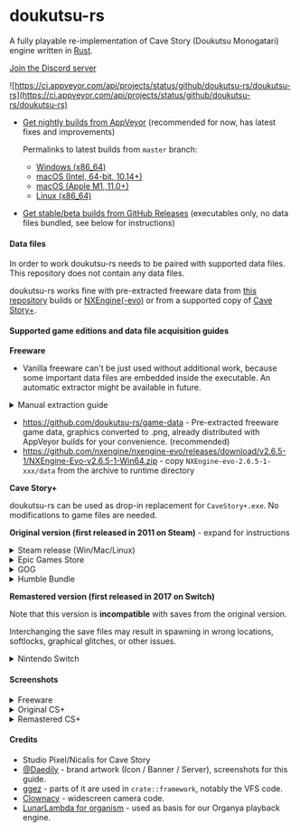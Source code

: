 # doukutsu-rs

A fully playable re-implementation of Cave Story (Doukutsu Monogatari) engine written
in [Rust](https://www.rust-lang.org/).

[Join the Discord server](https://discord.gg/fbRsNNB)

![https://ci.appveyor.com/api/projects/status/github/doukutsu-rs/doukutsu-rs](https://ci.appveyor.com/api/projects/status/github/doukutsu-rs/doukutsu-rs)

- [Get nightly builds from AppVeyor](https://ci.appveyor.com/project/alula/doukutsu-rs) (recommended for now, has latest fixes and improvements)
  
  Permalinks to latest builds from `master` branch:
  - [Windows (x86_64)](https://ci.appveyor.com/api/projects/alula/doukutsu-rs/artifacts/doukutsu-rs_win64.zip?branch=master&job=windows-x64)
  - [macOS (Intel, 64-bit, 10.14+)](https://ci.appveyor.com/api/projects/alula/doukutsu-rs/artifacts/doukutsu-rs_mac-intel.zip?branch=master&job=mac-x64)
  - [macOS (Apple M1, 11.0+)](https://ci.appveyor.com/api/projects/alula/doukutsu-rs/artifacts/doukutsu-rs_mac-m1.zip?branch=master&job=mac-arm64)
  - [Linux (x86_64)](https://ci.appveyor.com/api/projects/alula/doukutsu-rs/artifacts/doukutsu-rs_linux.zip?branch=master&job=linux-x64)
- [Get stable/beta builds from GitHub Releases](https://github.com/doukutsu-rs/doukutsu-rs/releases) (executables only,
  no data files bundled, see below for instructions)

#### Data files

In order to work doukutsu-rs needs to be paired with supported data files. This repository does not contain any data
files.

doukutsu-rs works fine with pre-extracted freeware data from [this repository](https://github.com/doukutsu-rs/game-data)
builds or [NXEngine(-evo)](https://github.com/nxengine/nxengine-evo) or from a supported copy
of [Cave Story+](https://www.nicalis.com/games/cavestory+).

#### Supported game editions and data file acquisition guides

**Freeware**

- Vanilla freeware can't be just used without additional work, because some important data files are embedded inside the
  executable. An automatic extractor might be available in future.
  
<details>
<summary>Manual extraction guide</summary>

Tools required:
- Windows version of the game (1.0.0.6), original Japanese or with Aeon Genesis patch.  
- [Resource Hacker](http://www.angusj.com/resourcehacker/#download)
- [Booster's Lab](https://www.cavestory.org/download/editors.php)
    
1. Open Doukutsu.exe in Resource Hacker.
2. Click on `ORG` group, select `Action` -> `Save [ORG] group to an .RC file`.
3. Navigate to `data` folder and create a folder named `Org` and save the .RC file there.
4. Click on `BITMAP` group, select `Action` -> `Save [BITMAP] group to an .RC file`.
5. Save them in `data` folder (**NOT** in `Org` folder).
6. Go to file explorer and navigate to `data` folder.
7. Delete Bitmap.rc
8. Go to `Org` folder.
9. Delete Org.rc
10. Rename extension of all files from `.bin` to `.org` - you won't have music if you don't do that!
11. Close Resource Hacker.
12. Open Booster's Lab
13. Load `Doukutsu.exe` in Booster's Lab - you can ignore the fact it tries to apply any patches or renames .pbm to .bmp, d-rs doesn't care.
14. Select `File` -> `Export mapdata` -> `stage.tbl`
15. Close Booster's Lab, saving isn't necessary.
16. Optionally delete leftover files and folders - `.boostlab`, `ScriptSource`, `tsc_def.txt`
17. That's all, you have everything to use it with doukutsu-rs now.

If you followed the above steps, the directory structure should look like this:

`data/`:

![files in /data/](https://media.discordapp.net/attachments/745322954660905103/947915770376102008/unknown.png?width=844&height=629)

`data/Org`:
![files in /data/Org/](https://media.discordapp.net/attachments/745322954660905103/947915770690687016/unknown.png)

</details>
    
- https://github.com/doukutsu-rs/game-data - Pre-extracted freeware game data, graphics converted to .png, already
  distributed with AppVeyor builds for your convenience. (recommended)
- https://github.com/nxengine/nxengine-evo/releases/download/v2.6.5-1/NXEngine-Evo-v2.6.5-1-Win64.zip -
  copy `NXEngine-evo-2.6.5-1-xxx/data` from the archive to runtime directory

**Cave Story+**

doukutsu-rs can be used as drop-in replacement for `CaveStory+.exe`. No modifications to game files are needed.

**Original version (first released in 2011 on Steam)** - expand for instructions

<details>
<summary>Steam release (Win/Mac/Linux)</summary>

The `data` folder is in the same place across all platforms.

If you want to use doukutsu-rs as a substitute for Mac version of Cave Story+ (which at moment of writing doesn't work
on 10.15+ anymore), do the following:

1. Find the doukutsu-rs executable:
    - In AppVeyor builds, it's in `doukutsu-rs.app/Contents/MacOS/doukutsu-rs`
    - In your own builds, it's in `target/(release|debug)/doukutsu-rs`
2. Open Steam Library, select `Cave Story+`, press the `Manage` button (gear icon) and select `Properties...`
3. Select `Local Files` and press `Browse...`.
4. Open the `Cave Story+.app` bundle and navigate to `Contents/MacOS` directory.
5. Rename the `Cave Story+` executable to something else or delete it.
6. Copy the doukutsu-rs executable and rename it to `Cave Story+`.
7. Launch the game from Steam and enjoy!

![image](https://user-images.githubusercontent.com/53099651/155904982-eb6032d8-7a4d-4af7-ae6f-b69041ecfaa4.png)
</details>

<details>
<summary>Epic Games Store</summary>

Check your default installation directory.

![image](https://user-images.githubusercontent.com/53099651/155905035-0080eace-bd98-4cf5-9628-c98334ea768c.png)
</details>

<details>
<summary>GOG</summary>

Check your default installation directory.

![image](https://user-images.githubusercontent.com/53099651/155906494-1e53f174-f12f-41be-ab53-8745cdf735b5.png)
</details>

<details>
<summary>Humble Bundle</summary>

The archive from Humble Bundle contains the necessary `data` folder, in the same folder as `CaveStory+.exe`.

![image](https://user-images.githubusercontent.com/96957561/156861929-7fa03951-442b-4277-b673-474189411103.png)
</details>

**Remastered version (first released in 2017 on Switch)**

Note that this version is **incompatible** with saves from the original version.

Interchanging the save files may result in spawning in wrong locations, softlocks, graphical glitches, or other issues.

<details>
<summary>Nintendo Switch</summary>

(Only 1.2+ has been tested, earlier versions may not work properly due to lack of 2P/Original Graphics support.)

Your interest is only in `data` directory placed in romfs.

Requires a hackable/modchipped console. If you got your Switch early, it's likely that it's hackable so give it a shot -
just be very careful to not get your console banned. There's tons of guides you can easily find online so we won't cover
it there.

You can dump the ROM (or just dump the romfs directly but it's just a bit slow so we recommend doing it on PC instead)
using [nxdumptool](https://github.com/DarkMatterCore/nxdumptool).

Once you got the keys and ROM dumped you can use the romfs extraction feature in Ryujinx or yuzu emulators to grab the
data files.

</details>

#### Screenshots

<details>
<summary>Freeware</summary>

![JP Freeware 2](https://user-images.githubusercontent.com/53099651/155924461-c63afc93-a41f-4cfd-ac9f-8f021cebcb04.png)

![Toroko Fight Freeware](https://user-images.githubusercontent.com/53099651/155924215-d492907a-ed0e-4323-bd46-61745b8fb32a.png)

![No Lighting Freeware](https://user-images.githubusercontent.com/53099651/155923814-621cf29e-bb20-4680-a96d-f049aaef1f88.png)

</details>

<details>
<summary>Original CS+</summary>

![CS+ Sand Zone](https://user-images.githubusercontent.com/53099651/155923620-db230077-0df5-4de4-b086-be6b4dcbc6df.png)

![CS+ Showoff Outer Wall](https://user-images.githubusercontent.com/53099651/155920013-3967cd03-8d69-4fc5-8f1d-fe659ff2e953.png)

![CS+ Challenge](https://user-images.githubusercontent.com/53099651/155919381-7e8159a0-a7cf-461a-8be2-2ce864631299.png)

</details>

<details>
<summary>Remastered CS+</summary>

![Balcony Switch](https://user-images.githubusercontent.com/53099651/155918810-063c0f06-2d48-485f-8367-6337525deab7.png)

![Dogs Switch](https://media.discordapp.net/attachments/745322954660905103/947895408196202617/unknown.png)

![Almond Switch](https://media.discordapp.net/attachments/745322954660905103/947898268631826492/unknown.png)

![Hell Switch](https://user-images.githubusercontent.com/53099651/155918602-62268274-c529-41c2-a87e-0c31e7874b94.png)

</details>

#### Credits

- Studio Pixel/Nicalis for Cave Story
- [@Daedily](https://twitter.com/Daedliy) - brand artwork (Icon / Banner / Server), screenshots for this guide.
- [ggez](https://github.com/ggez/ggez) - parts of it are used in `crate::framework`, notably the VFS code.
- [Clownacy](https://github.com/Clownacy) - widescreen camera code.
- [LunarLambda for organism](https://gitdab.com/LunarLambda/organism) - used as basis for our Organya playback engine.
